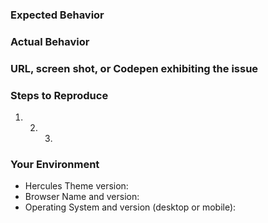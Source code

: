 <!--- Provide a general summary of the issue in the Title above -->

### Expected Behavior

<!--- Tell us what should happen -->

### Actual Behavior

<!--- Tell us what happens instead -->

### URL, screen shot, or Codepen exhibiting the issue

<!--
  -- Here's a Codesandbox template that serves as a nice starting point
  -- for demonstrating an issue: https://codesandbox.io/s/m7mml8l0zj
  -->

### Steps to Reproduce

1. 2. 3.

### Your Environment

<!--- Include as many relevant details about the environment you experienced the bug in -->

- Hercules Theme version:
- Browser Name and version:
- Operating System and version (desktop or mobile):
